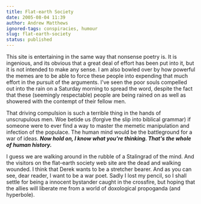 ```yaml
---
title: Flat-earth Society
date: 2005-08-04 11:39
author: Andrew Matthews
ignored-tags: conspiracies, humour
slug: flat-earth-society
status: published
---
```


This site is entertaining in the same way that nonsense poetry is. It is ingenious, and its obvious that a great deal of effort has been put into it, but it is not intended to make any sense. I am also bowled over by how powerful the memes are to be able to force these people into expending that much effort in the pursuit of the arguments. I've seen the poor souls compelled out into the rain on a Saturday morning to spread the word, despite the fact that these (seemingly respectable) people are being rained on as well as showered with the contempt of their fellow men.

That driving compulsion is such a terrible thing in the hands of unscrupulous men. Woe betide us (forgive the slip into biblical grammar) if someone were to ever find a way to master the memetic manipulation and infection of the populace. The human mind would be the battleground for a war of ideas. ***Now hold on, I know what you're thinking. That's the whole of human history.***

I guess we are walking around in the rubble of a Stalingrad of the mind. And the visitors on the flat-earth society web site are the dead and walking wounded. I think that Derek wants to be a stretcher bearer. And as you can see, dear reader, I want to be a war poet. Sadly I lost my pencil, so I shall settle for being a innocent bystander caught in the crossfire, but hoping that the allies will liberate me from a world of doxological propoganda (and hyperbole).
